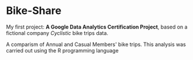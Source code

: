 # Bike-Share
My first project: **A Google Data Analytics Certification Project**,
based on a fictional company *Cyclistic* bike trips data.  


A comparism of Annual and Casual Members' bike trips.
This analysis was carried out using the R programming language
